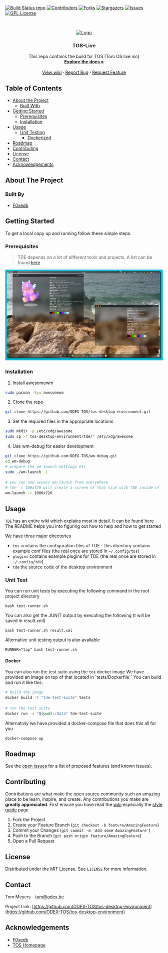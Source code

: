 [![Build Status repo][repo-build]][repo-url]
[![Contributors][contributors-shield]][contributors-url]
[![Forks][forks-shield]][forks-url] [![Stargazers][stars-shield]][stars-url]
[![Issues][issues-shield]][issues-url]
[![GPL License][license-shield]][license-url]

<!-- PROJECT LOGO -->
<br />
<p align="center">
  <a href="https://github.com/ODEX-TOS/tos-desktop-environment">
    <img src="https://tos.odex.be/images/logo.svg" alt="Logo" width="150" height="150">
  </a>

  <h3 align="center">TOS-Live</h3>

  <p align="center">
    This repo contains the build for TOS (Tom OS live iso)
    <br />
    <a href="https://tos.odex.be/docs/"><strong>Explore the docs »</strong></a>
    <br />
    <br />
    <a href="https://wiki.odex.be">View wiki</a>
    ·
    <a href="https://github.com/ODEX-TOS/tos-desktop-environment/issues">Report Bug</a>
    ·
    <a href="https://github.com/ODEX-TOS/tos-desktop-environment/issues">Request Feature</a>
  </p>
</p>

<!-- TABLE OF CONTENTS -->

## Table of Contents

- [About the Project](#about-the-project)
  - [Built With](#built-with)
- [Getting Started](#getting-started)
  - [Prerequisites](#prerequisites)
  - [Installation](#installation)
- [Usage](#usage)
  - [Unit Testing](#unit-test)
    - [Dockerized](#docker)
- [Roadmap](#roadmap)
- [Contributing](#contributing)
- [License](#license)
- [Contact](#contact)
- [Acknowledgements](#acknowledgements)

<!-- ABOUT THE PROJECT -->

## About The Project

### Built By

- [F0xedb](https://www.odex.be)

<!-- GETTING STARTED -->

## Getting Started

To get a local copy up and running follow these simple steps.

### Prerequisites

> TDE depends on a lot of different tools and projects. A list can be found
> [here](https://github.com/ODEX-TOS/tos-live/blob/master/repo/BUILD/PKGBUILD_AWESOME)

![desktop](images/desktop.png)

### Installation

1. Install awesomewm

```sh
sudo pacman -Syu awesomewm
```

2. Clone the repo

```sh
git clone https://github.com/ODEX-TOS/tos-desktop-environment.git
```

3. Set the required files in the appropriate locations

```sh
sudo mkdir -p /etc/xdg/awesome
sudo cp -r tos-desktop-environment/tde/* /etc/xdg/awesome
```

4. Use wm-debug for easier development

```sh
git clone https://github.com:ODEX-TOS/wm-debug.git
cd wm-debug
# prepare the wm-launch settings etc
sudo ./wm-launch -i

# you can now access wm-launch from everywhere
# the -r 100x720 will create a screen of that size with TDE inside of it
wm-launch -r 1080x720
```

## Usage

`TDE` has an entire wiki which explains most in detail. It can be found
[here](https://wiki.odex.be) The README helps you into figuring out how to help
and how to get started

We have three major directories

- `tos` contains the configuration files of TDE - this directory contains
  example conf files (the real once are stored in `~/.config/tos`)
- `plugins` contains example plugins for TDE (the real once are stored in
  `~/.config/tde`)
- `tde` the source code of the desktop environment

### Unit Test

You can run unit tests by executing the following command in the root project
directory

```
bash test-runner.sh
```

You can also get the JUNIT output by executing the following (t will be saved in
result.xml)

```
bash test-runner.sh result.xml
```

Alternative unit testing output is also available

```
RUNNER="tap" bash test-runner.sh
```

#### Docker

You can also run the test suite using the `tos` docker image We have provided an
image on top of that located in `tests/Dockerfile`` You can build and run it
like this:

```bash
# build the image
docker build -t "tde-test-suite" tests

# run the test suite
docker run -v "$(pwd):/data" tde-test-suite
```

Alternativly we have provided a docker-compose file that does this all for you

```bash
docker-compose up
```

<!-- ROADMAP -->

## Roadmap

See the
[open issues](https://github.com/ODEX-TOS/tos-desktop-environment/issues) for a
list of proposed features (and known issues).

<!-- CONTRIBUTING -->

## Contributing

Contributions are what make the open source community such an amazing place to
be learn, inspire, and create. Any contributions you make are **greatly
appreciated**. First ensure you have read the [wiki](https://wiki.odex.be)
especially the [style guide](https://wiki.odex.be/Developer/style-guide) page

1. Fork the Project
2. Create your Feature Branch (`git checkout -b feature/AmazingFeature`)
3. Commit your Changes (`git commit -m 'Add some AmazingFeature'`)
4. Push to the Branch (`git push origin feature/AmazingFeature`)
5. Open a Pull Request

<!-- LICENSE -->

## License

Distributed under the MIT License. See `LICENSE` for more information.

<!-- CONTACT -->

## Contact

Tom Meyers - tom@odex.be

Project Link:
[https://github.com/ODEX-TOS/tos-desktop-environment](https://github.com/ODEX-TOS/tos-desktop-environment)

<!-- ACKNOWLEDGEMENTS -->

## Acknowledgements

- [F0xedb](https://www.odex.be)
- [TOS Homepage](https://tos.odex.be)

<!-- MARKDOWN LINKS & IMAGES -->
<!-- https://www.markdownguide.org/basic-syntax/#reference-style-links -->

[repo-build]:
  https://jenkins.odex.be/buildStatus/icon?job=tos-repo&style=flat-square&subject=tde-build
[repo-url]: https://jenkins.odex.be/job/tos-repo/
[contributors-shield]:
  https://img.shields.io/github/contributors/ODEX-TOS/tos-desktop-environment.svg?style=flat-square
[contributors-url]:
  https://github.com/ODEX-TOS/tos-desktop-environment/graphs/contributors
[forks-shield]:
  https://img.shields.io/github/forks/ODEX-TOS/tos-desktop-environment.svg?style=flat-square
[forks-url]: https://github.com/ODEX-TOS/tos-desktop-environment/network/members
[stars-shield]:
  https://img.shields.io/github/stars/ODEX-TOS/tos-desktop-environment.svg?style=flat-square
[stars-url]: https://github.com/ODEX-TOS/tos-desktop-environment/stargazers
[issues-shield]:
  https://img.shields.io/github/issues/ODEX-TOS/tos-desktop-environment.svg?style=flat-square
[issues-url]: https://github.com/ODEX-TOS/tos-desktop-environment/issues
[license-shield]:
  https://img.shields.io/github/license/ODEX-TOS/tos-desktop-environment.svg?style=flat-square
[license-url]:
  https://github.com/ODEX-TOS/tos-desktop-environment/blob/master/LICENSE.txt
[product-screenshot]: https://tos.odex.be/images/logo.svg
